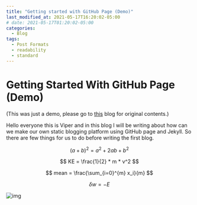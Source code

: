 ```yaml
---
title: "Getting started with GitHub Page (Demo)"
last_modified_at: 2021-05-17T16:20:02-05:00
# date: 2021-05-17T01:20:02-05:00
categories:
  - Blog
tags:
  - Post Formats
  - readability
  - standard
---
```


# Getting Started With GitHub Page (Demo)
(This was just a demo, please go to [this](https://q-viper.github.io/2020/09/18/why-do-i-regret-not-knowing-about-gitHub-pages-earlier/) blog for original contents.)

Hello everyone this is Viper and in this blog I will be writing about how can we make our own static blogging platform using GitHub page and Jekyll. So there are few things for us to do before writing the first blog.

$$ (a+b)^2 = a^2 + 2ab +b^2 $$

$$ KE = \frac{1}{2} * m * v^2 $$

$$ mean = \frac{\sum_{i=0}^{m} x_i}{m} $$ 

$$ \delta{w} = -E $$


![img]({{site.url}}/assets/blog_images/bg9.PNG)